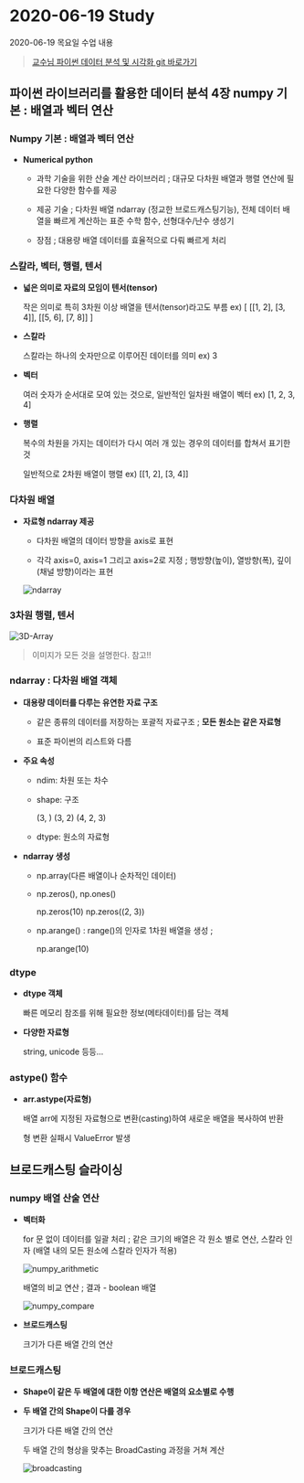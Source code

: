 # 2020-06-19 Study

2020-06-19 목요일 수업 내용

> [교수님 파이썬 데이터 분석 및 시각화 git 바로가기](https://github.com/lee7py/Pydata-ANS-VIS)


## 파이썬 라이브러리를 활용한 데이터 분석 4장 numpy 기본 : 배열과 벡터 연산  


### Numpy 기본 : 배열과 벡터 연산 

- **Numerical python**

    - 과학 기술을 위한 산술 계산 라이브러리 ; 대규모 다차원 배열과 행렬 연산에 필요한 다양한 함수를 제공  

    - 제공 기술 ; 다차원 배열 ndarray (정교한 브로드캐스팅기능), 전체 데이터 배열을 빠르게 계산하는 표준 수학 함수, 선형대수/난수 생성기  

    - 장점 ; 대용량 배열 데이터를 효율적으로 다뤄 빠르게 처리  


### 스칼라, 벡터, 행렬, 텐서  

- **넓은 의미로 자료의 모임이 텐서(tensor)**

    작은 의미로 특히 3차원 이상 배열을 텐서(tensor)라고도 부름  ex) [ [[1, 2], [3, 4]], [[5, 6], [7, 8]] ]  

- **스칼라**

    스칼라는 하나의 숫자만으로 이루어진 데이터를 의미 ex) 3  

- **벡터**

    여러 숫자가 순서대로 모여 있는 것으로, 일반적인 일차원 배열이 벡터 ex) [1, 2, 3, 4]  

- **행렬**

    복수의 차원을 가지는 데이터가 다시 여러 개 있는 경우의 데이터를 합쳐서 표기한 것  

    일반적으로 2차원 배열이 행렬 ex) [[1, 2], [3, 4]]


### 다차원 배열  

- **자료형 ndarray 제공**  

    - 다차원 배열의 데이터 방향을 axis로 표현  

    - 각각 axis=0, axis=1 그리고 axis=2로 지정 ; 행방향(높이), 열방향(폭), 깊이(채널 방향)이라는 표현  

    ![ndarray](../../img/data_analysis/ndarray.png)

### 3차원 행렬, 텐서  


![3D-Array](../../img/data_analysis/3D-Array.png)

> 이미지가 모든 것을 설명한다. 참고!!

### ndarray : 다차원 배열 객체  

- **대용량 데이터를 다루는 유연한 자료 구조**

    - 같은 종류의 데이터를 저장하는 포괄적 자료구조 ; **모든 원소는 같은 자료형**  

    - 표준 파이썬의 리스트와 다름  

- **주요 속성**

    - ndim: 차원 또는 차수  

    - shape: 구조 

        (3, )
        (3, 2)
        (4, 2, 3)

    - dtype: 원소의 자료형  

- **ndarray 생성**  

    - np.array(다른 배열이나 순차적인 데이터)  

    - np.zeros(), np.ones() 
    
        np.zeros(10)
        np.zeros((2, 3))  

    - np.arange() : range()의 인자로 1차원 배열을 생성 ;
        
        np.arange(10)

### dtype

- **dtype 객체**

    빠른 메모리 참조를 위해 필요한 정보(메타데이터)를 담는 객체  

- **다양한 자료형**

    string, unicode 등등...

### astype() 함수

- **arr.astype(자료형)**

    배열 arr에 지정된 자료형으로 변환(casting)하여 새로운 배열을 복사하여 반환  

    형 변환 실패시 ValueError 발생  


## 브로드캐스팅 슬라이싱

### numpy 배열 산술 연산  

- **벡터화**

    for 문 없이 데이터를 일괄 처리 ; 같은 크기의 배열은 각 원소 별로 연산, 스칼라 인자 (배열 내의 모든 원소에 스칼라 인자가 적용)  

    ![numpy_arithmetic](../../img/data_analysis/numpy_arithmetic.png)

    배열의 비교 연산 ; 결과 - boolean 배열

    ![numpy_compare](../../img/data_analysis/numpy_compare.png)  

- **브로드캐스팅**

    크기가 다른 배열 간의 연산  

### 브로드캐스팅  

- **Shape이 같은 두 배열에 대한 이항 연산은 배열의 요소별로 수행**  

- **두 배열 간의 Shape이 다를 경우**

    크기가 다른 배열 간의 연산  

    두 배열 간의 형상을 맞추는 BroadCasting 과정을 거쳐 계산  

    ![broadcasting](../../img/data_analysis/broadcasting.png)